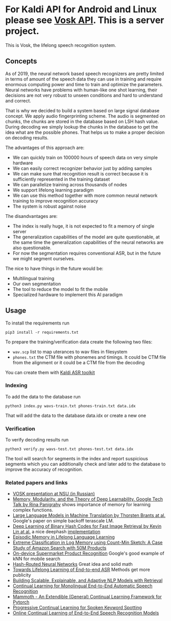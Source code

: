 # For Kaldi API for Android and Linux please see [Vosk API](https://github.com/alphacep/vosk-api). This is a server project.

This is Vosk, the lifelong speech recognition system.

## Concepts

As of 2019, the neural network based speech recognizers are pretty
limited in terms of amount of the speech data they can use in training
and require enormous computing power and time to train and optimize the
parameters. Neural networks have problems with human-like one shot
learning, their decisions are not very robust to unseen conditions and
hard to understand and correct.

That is why we decided to build a system based on large signal database
concept. We apply audio fingerprinting scheme. The audio is segmented on 
chunks, the chunks are stored in the database based on LSH hash value. 
During decoding we simply lookup the chunks in the database to get the
idea what are the possible phones. That helps us to make a proper decision
on decoding results.

The advantages of this approach are:

  - We can quickly train on 100000 hours of speech data on very simple hardware
  - We can easily correct recognizer behavior just by adding samples
  - We can make sure that recognition result is correct because it is sufficiently
    represented in the training dataset
  - We can parallelize training across thousands of nodes
  - We support lifelong learning paradigm
  - We can use this method together with more common neural network training to improve recognition accuracy
  - The system is robust against noise

The disandvantages are:

  - The index is really huge, it is not expected to fit a memory of single server
  - The generalization capabilities of the model are quite questionable, at the same time
    the generalization capabilities of the neural networks are also questionable.
  - For now the segmentation requires conventional ASR, but in the future we might segment ourselves.

The nice to have things in the future would be:

  - Multilingual training
  - Our own segmentation
  - The tool to reduce the model to fit the mobile
  - Specialized hardware to implement this AI paradigm

## Usage

To install the requirements run

```
pip3 install -r requirements.txt
```

To prepare the training/verification data create the following two files:

  - `wav.scp` list to map uterances to wav files in filesystem
  - `phones.txt` the CTM file with phonemes and timings. It could be CTM file from the alignment or
    it could be a CTM file from the decoding

You can create them with [Kaldi ASR toolkit](http://kaldi-asr.org)

### Indexing

To add the data to the database run

```
python3 index.py wavs-train.txt phones-train.txt data.idx
```

That will add the data to the database data.idx or create a new one

### Verification

To verify decoding results run

```
python3 verify.py wavs-test.txt phones-test.txt data.idx
```

The tool will search for segments in the index and report suspicious
segments which you can additionally check and later add to the database
to improve the accuracy of recognition.

### Related papers and links

 - [VOSK presentation at NSU (in Russian)](https://www.youtube.com/watch?v=gsOMU1UTF7s)
 - [Memory, Modularity, and the Theory of Deep Learnability. Google Tech Talk by Rina Panigrahy](https://www.youtube.com/watch?v=bP5oyH_5nMU) shows importance of memory for learning complex functions.
 - [Large Language Models in Machine Translation by Thorsten Brants at al.](https://aclweb.org/anthology/D07-1090.pdf) Google's paper on simple backoff terascale LM.
 - [Deep Learning of Binary Hash Codes for Fast Image Retrieval by Kevin Lin at al.](https://www.iis.sinica.edu.tw/~kevinlin311.tw/cvprw15.pdf) a nice deephash [implementation](https://github.com/flyingpot/pytorch_deephash)
 - [Episodic Memory in Lifelong Language Learning](https://arxiv.org/pdf/1906.01076.pdf)
 - [Extreme Classification in Log Memory using Count-Min Sketch: A Case Study of Amazon Search with 50M Products](https://arxiv.org/abs/1910.13830)
 - [On-device Supermarket Product Recognition](https://ai.googleblog.com/2020/07/on-device-supermarket-product.html) Google's good example of kNN for mobile search
 - [Hash-Routed Neural Networks](https://github.com/ma3oun/hrn) Great idea and solid math
 - [Towards Lifelong Learning of End-to-end ASR](https://arxiv.org/pdf/2104.01616.pdf) Methods get more publicity
 - [Building Scalable, Explainable, and Adaptive NLP Models with Retrieval](http://ai.stanford.edu/blog/retrieval-based-NLP)
 - [Continual Learning for Monolingual End-to-End Automatic Speech Recognition](https://arxiv.org/abs/2112.09427)
 - [Mammoth - An Extendible (General) Continual Learning Framework for Pytorch](https://github.com/aimagelab/mammoth)
 - [Progressive Continual Learning for Spoken Keyword Spotting](https://arxiv.org/abs/2201.12546)
 - [Online Continual Learning of End-to-End Speech Recognition Models](https://arxiv.org/abs/2207.05071)
